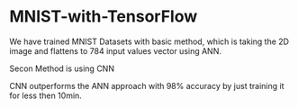 # MNIST-with-TensorFlow


We have trained MNIST Datasets with basic method, which is taking the 2D image and flattens to 784 input values vector
using ANN.

Secon Method is using CNN

CNN outperforms the ANN approach with 98% accuracy by just training it for less then 10min. 
